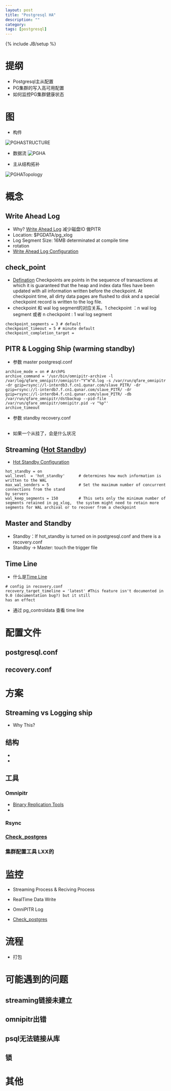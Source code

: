 ```yaml
---
layout: post
title: "Postgresql HA"
description: ""
category: 
tags: [postgresql]
---
```

{% include JB/setup %}

# 提纲
* Postgresql主从配置
* PG集群的写入高可用配置
* 如何监控PG集群健康状态

# 图

* 构件

![PGHASTRUCTURE](http://farm4.staticflickr.com/3834/9037909153_63e40cc6b5.jpg)

* 数据流
![PGHA](http://lxxstc.github.io/images/PGHA.png)

* 主从结构拓补

![PGHATopology](http://farm8.staticflickr.com/7395/9040263240_d620583b25.jpg)

# 概念

## Write Ahead Log
* Why? [Write Ahead Log]
    减少磁盘IO
    做PITR
* Location: $PGDATA/pg_xlog
* Log Segment Size: 16MB determinated at compile time
* rotation
* [Write Ahead Log Configuration]

## check_point
* [Defination][Write Ahead Log Configuration]
Checkpoints are points in the sequence of transactions at which it is guaranteed that the heap and index data files
have been updated with all information written before the checkpoint.
At checkpoint time, all dirty data pages are flushed to disk and a special checkpoint record is written to the log file.
* checkpoint 和 wal log segment的对应关系。1 checkpoint ：n wal log segment 或者 n checkpoint : 1 wal log segment

```
checkpoint_segments = 3 # default
checkpoint_timeout = 5 # minute default
checkpoint_completion_target = 
```


## PITR & Logging Ship (warming standby)
* 参数 master postgresql.conf

```
archive_mode = on # ArchPG
archive_command = '/usr/bin/omnipitr-archive -l /var/log/qfare_omnipitr/omnipitr-^Y^m^d.log -s /var/run/qfare_omnipitr
-dr gzip=rsync://l-interdb3.f.cn1.qunar.com/slave_PITR/ -dr gzip=rsync://l-interdb7.f.cn1.qunar.com/slave_PITR/ -dr gzip=rsync://l-interdb4.f.cn1.qunar.com/slave_PITR/ -db /var/run/qfare_omnipitr/dstbackup --pid-file /var/run/qfare_omnipitr/omnipitr.pid -v "%p"'
archive_timeout
```
* 参数 standby recovery.conf

```
```

* 如果一个从挂了，会是什么状况

## Streaming ([Hot Standby])
* [Hot Standby Configuration]

```
hot_standby = on
wal_level  = 'hot_standby'      # determines how much information is written to the WAL
max_wal_senders = 5             # Set the maximum number of concurrent connections from the stand                                           by servers
wal_keep_segments = 150         # This sets only the minimum number of segments retained in pg_xlog,  the system might need to retain more segments for WAL archival or to recover from a checkpoint
```

## Master and Standby
* Standby：If hot_standby is turned on in postgresql.conf and there is a recovery.conf
* Standby -> Master: touch the trigger file

## Time Line
* 什么是[Time Line]

```
# config in recovery.conf
recovery_target_timeline = 'latest' #This feature isn't documented in 9.0 (documentation bug?) but it still
has an effect

```

* 通过 pg_controldata 查看 time line



# 配置文件
## postgresql.conf
## recovery.conf

# 方案

## Streaming vs Logging ship
* Why This?

## 结构
* 
* 


## 工具

###  Omnipitr

* [Binary Replication Tools]
* 
### Rsync

### [Check_postgres]

### 集群配置工具 LXX的



# 监控
* Streaming Process & Reciving Process
* RealTime Data Write
* OmniPITR Log

* [Check_postgres]


# 流程
* 打包

# 可能遇到的问题

## streaming链接未建立

## omnipitr出错

## psql无法链接从库

## 锁

# 其他



[Binary Replication Tools]: http://wiki.postgresql.org/wiki/Binary_Replication_Tools
[Binary Replication Tutorial]: http://wiki.postgresql.org/wiki/Binary_Replication_Tutorial
[Time Line]: http://www.postgresql.org/docs/9.2/static/continuous-archiving.html
[Write Ahead Log]: http://www.postgresql.org/docs/9.2/static/wal-intro.html
[Write Ahead Log Configuration]: http://www.postgresql.org/docs/9.2/static/wal-configuration.html
[Hot Standby Configuration]: http://www.postgresql.org/docs/9.2/static/runtime-config-replication.html#GUC-HOT-STANDBY
[Hot Standby]: www.postgresql.org/docs/9.2/static/hot-standby.html
[Check_postgres]: http://bucardo.org/wiki/Check_postgres
